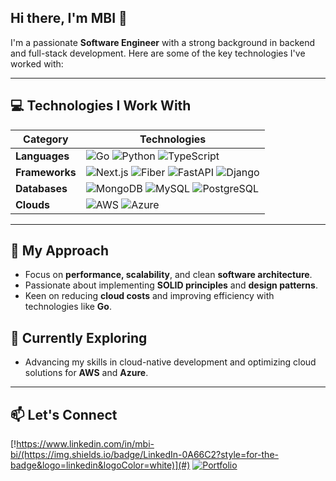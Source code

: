 ## Hi there, I'm MBI 👋

I'm a passionate **Software Engineer** with a strong background in backend and full-stack development. Here are some of the key technologies I've worked with:

---

## 💻 Technologies I Work With

| **Category**    | **Technologies**                                                                                                                                                                      |
|-----------------|--------------------------------------------------------------------------------------------------------------------------------------------------------------------------------------|
| **Languages**   | ![Go](https://img.shields.io/badge/Go-0A7EA3?style=for-the-badge&logo=go&logoColor=white) ![Python](https://img.shields.io/badge/Python-306998?style=for-the-badge&logo=python&logoColor=FFD43B) ![TypeScript](https://img.shields.io/badge/TypeScript-2D79C7?style=for-the-badge&logo=typescript&logoColor=white) |
| **Frameworks**  | ![Next.js](https://img.shields.io/badge/Next.js-000000?style=for-the-badge&logo=next.js&logoColor=white) ![Fiber](https://img.shields.io/badge/Fiber(Go)-0078D4?style=for-the-badge&logo=fiber&logoColor=white) ![FastAPI](https://img.shields.io/badge/FastAPI-009688?style=for-the-badge&logo=fastapi&logoColor=white) ![Django](https://img.shields.io/badge/Django-113228?style=for-the-badge&logo=django&logoColor=white) |
| **Databases**   | ![MongoDB](https://img.shields.io/badge/MongoDB-47A248?style=for-the-badge&logo=mongodb&logoColor=white) ![MySQL](https://img.shields.io/badge/MySQL-00758F?style=for-the-badge&logo=mysql&logoColor=white) ![PostgreSQL](https://img.shields.io/badge/PostgreSQL-336791?style=for-the-badge&logo=postgresql&logoColor=white) |
| **Clouds**      | ![AWS](https://img.shields.io/badge/AWS-232F3E?style=for-the-badge&logo=amazon-aws&logoColor=FF9900) ![Azure](https://img.shields.io/badge/Azure-0089D6?style=for-the-badge&logo=microsoft-azure&logoColor=white) |

---

## 🚀 My Approach
- Focus on **performance, scalability**, and clean **software architecture**.
- Passionate about implementing **SOLID principles** and **design patterns**.
- Keen on reducing **cloud costs** and improving efficiency with technologies like **Go**.

## 🌱 Currently Exploring
- Advancing my skills in cloud-native development and optimizing cloud solutions for **AWS** and **Azure**.

---

## 📫 Let's Connect
[!https://www.linkedin.com/in/mbi-bi/(https://img.shields.io/badge/LinkedIn-0A66C2?style=for-the-badge&logo=linkedin&logoColor=white)](#) [![Portfolio](https://img.shields.io/badge/Portfolio-24292F?style=for-the-badge&logo=github&logoColor=white)](#)
